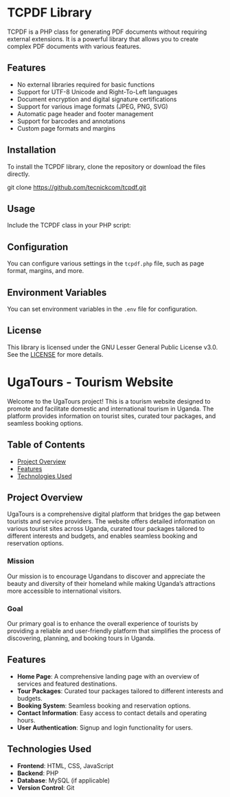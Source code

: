 # TCPDF Library

TCPDF is a PHP class for generating PDF documents without requiring external extensions. It is a powerful library that allows you to create complex PDF documents with various features.

## Features

- No external libraries required for basic functions
- Support for UTF-8 Unicode and Right-To-Left languages
- Document encryption and digital signature certifications
- Support for various image formats (JPEG, PNG, SVG)
- Automatic page header and footer management
- Support for barcodes and annotations
- Custom page formats and margins

## Installation

To install the TCPDF library, clone the repository or download the files directly.


git clone https://github.com/tecnickcom/tcpdf.git
## Usage

Include the TCPDF class in your PHP script:

## Configuration

You can configure various settings in the `tcpdf.php` file, such as page format, margins, and more.

## Environment Variables

You can set environment variables in the `.env` file for configuration.

## License

This library is licensed under the GNU Lesser General Public License v3.0. See the [LICENSE](http://www.gnu.org/copyleft/lesser.html) for more details.
# UgaTours - Tourism Website

Welcome to the UgaTours project! This is a tourism website designed to promote and facilitate domestic and international tourism in Uganda. The platform provides information on tourist sites, curated tour packages, and seamless booking options.

## Table of Contents
- [Project Overview](#project-overview)
- [Features](#features)
- [Technologies Used](#technologies-used)

## Project Overview
UgaTours is a comprehensive digital platform that bridges the gap between tourists and service providers. The website offers detailed information on various tourist sites across Uganda, curated tour packages tailored to different interests and budgets, and enables seamless booking and reservation options.

### Mission
Our mission is to encourage Ugandans to discover and appreciate the beauty and diversity of their homeland while making Uganda’s attractions more accessible to international visitors.

### Goal
Our primary goal is to enhance the overall experience of tourists by providing a reliable and user-friendly platform that simplifies the process of discovering, planning, and booking tours in Uganda.

## Features
- **Home Page**: A comprehensive landing page with an overview of services and featured destinations.
- **Tour Packages**: Curated tour packages tailored to different interests and budgets.
- **Booking System**: Seamless booking and reservation options.
- **Contact Information**: Easy access to contact details and operating hours.
- **User Authentication**: Signup and login functionality for users.

## Technologies Used
- **Frontend**: HTML, CSS, JavaScript
- **Backend**: PHP
- **Database**: MySQL (if applicable)
- **Version Control**: Git
